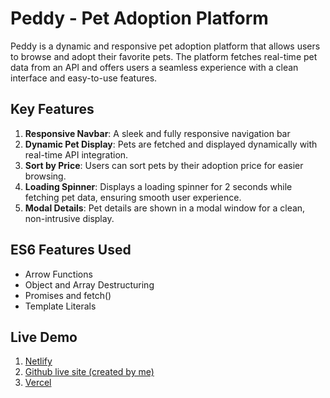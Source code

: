 # Peddy - Pet Adoption Platform

Peddy is a dynamic and responsive pet adoption platform that allows users to browse and adopt their favorite pets. The platform fetches real-time pet data from an API and offers users a seamless experience with a clean interface and easy-to-use features.

## Key Features
1. **Responsive Navbar**: A sleek and fully responsive navigation bar
2. **Dynamic Pet Display**: Pets are fetched and displayed dynamically with real-time API integration.
3. **Sort by Price**: Users can sort pets by their adoption price for easier browsing.
4. **Loading Spinner**: Displays a loading spinner for 2 seconds while fetching pet data, ensuring smooth user experience.
5. **Modal Details**: Pet details are shown in a modal window for a clean, non-intrusive display.

## ES6 Features Used
- Arrow Functions
- Object and Array Destructuring
- Promises and fetch()
- Template Literals

## Live Demo
1. [Netlify](https://ornate-klepon-b31f0a.netlify.app/)
2. [Github live site (created by me)](https://khh-niloy.github.io/Peddy-a6/)
3. [Vercel](https://peddy-a6-5ja0ynm8s-hasib-hossain-niloys-projects.vercel.app/)
